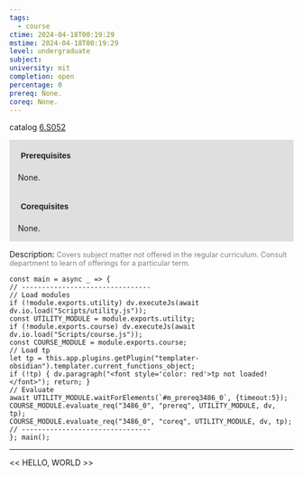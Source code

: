 ```yaml
---
tags:
  - course
ctime: 2024-04-18T00:19:29
mstime: 2024-04-18T00:19:29
level: undergraduate
subject: 
university: mit
completion: open
percentage: 0
prereq: None.
coreq: None.
---
```


catalog [6.S052](http://student.mit.edu/catalog/m6e.html#6.S052)

<span style="display: block; padding: 15px; background-color: rgb(100, 100, 100, 0.2);"><font id="m_prereq3486_0" style="display: block; font-family: Arial, sans-serif; font-weight: bold; padding: 5px">Prerequisites</font><br><span id="prereq3486_0">None.</span></span>
<span style="display: block; padding: 15px; background-color: rgb(100, 100, 100, 0.2);"><font id="m_coreq3486_0" style="display: block; font-family: Arial, sans-serif; font-weight: bold; padding: 5px">Corequisites</font><br><span id="coreq3486_0">None.</span></span>

<font style="">Description:</font>
<font style="color: grey; font-size: 0.8rem;">Covers subject matter not offered in the regular curriculum. Consult department to learn of offerings for a particular term.</font>

```dataviewjs
const main = async _ => {
// --------------------------------
// Load modules
if (!module.exports.utility) dv.executeJs(await dv.io.load("Scripts/utility.js"));
const UTILITY_MODULE = module.exports.utility;
if (!module.exports.course) dv.executeJs(await dv.io.load("Scripts/course.js"));
const COURSE_MODULE = module.exports.course;
// Load tp
let tp = this.app.plugins.getPlugin("templater-obsidian").templater.current_functions_object;
if (!tp) { dv.paragraph("<font style='color: red'>tp not loaded!</font>"); return; }
// Evaluate
await UTILITY_MODULE.waitForElements(`#m_prereq3486_0`, {timeout:5});
COURSE_MODULE.evaluate_req("3486_0", "prereq", UTILITY_MODULE, dv, tp);
COURSE_MODULE.evaluate_req("3486_0", "coreq", UTILITY_MODULE, dv, tp);
// --------------------------------
}; main();
```

---

<< HELLO, WORLD >>
